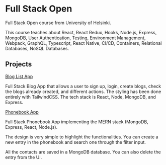 # Full Stack Open
Full Stack Open course from University of Helsinki. 

This course teaches about React, React Redux, Hooks, Node.js, Express, MongoDB, User Authentication, Testing, Environment Management, Webpack, GraphQL, Typescript, React Native, CI/CD, Containers, Relational Databases, NoSQL Databases.

## Projects
[Blog List App](https://ancient-beyond-41210.herokuapp.com/)

Full Stack Blog App that allows a user to sign up, login, create blogs, check the blogs already created, and different actions. The styling has been done entirely with TailwindCSS. 
The tech stack is React, Node, MongoDB, and Express. 


[Phonebook App](https://arcane-harbor-15249.herokuapp.com/)

Full Stack Phonebook App implementing the MERN stack (MongoDB, Express, React, Node.js). 

The design is very simple to highlight the functionalities. You can create a new entry in the phonebook and search one through the filter input. 

All the contacts are saved in a MongoDB database. You can also delete the entry from the UI.
